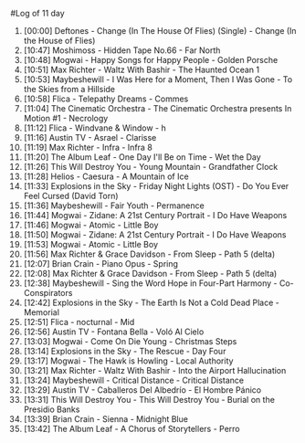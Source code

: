 #Log of 11 day

1. [00:00] Deftones - Change (In The House Of Flies) (Single) - Change (In the House of Flies)
1. [10:47] Moshimoss - Hidden Tape No.66 - Far North
1. [10:48] Mogwai - Happy Songs for Happy People - Golden Porsche
1. [10:51] Max Richter - Waltz With Bashir - The Haunted Ocean 1
1. [10:53] Maybeshewill - I Was Here for a Moment, Then I Was Gone - To the Skies from a Hillside
1. [10:58] Flica - Telepathy Dreams - Commes
1. [11:04] The Cinematic Orchestra - The Cinematic Orchestra presents In Motion #1 - Necrology
1. [11:12] Flica - Windvane & Window - h
1. [11:16] Austin TV - Asrael - Clarisse
1. [11:19] Max Richter - Infra - Infra 8
1. [11:20] The Album Leaf - One Day I'll Be on Time - Wet the Day
1. [11:26] This Will Destroy You - Young Mountain - Grandfather Clock
1. [11:28] Helios - Caesura - A Mountain of Ice
1. [11:33] Explosions in the Sky - Friday Night Lights (OST) - Do You Ever Feel Cursed  (David Torn)
1. [11:36] Maybeshewill - Fair Youth - Permanence
1. [11:44] Mogwai - Zidane: A 21st Century Portrait - I Do Have Weapons
1. [11:46] Mogwai - Atomic - Little Boy
1. [11:50] Mogwai - Zidane: A 21st Century Portrait - I Do Have Weapons
1. [11:53] Mogwai - Atomic - Little Boy
1. [11:56] Max Richter & Grace Davidson - From Sleep - Path 5 (delta)
1. [12:07] Brian Crain - Piano Opus - Spring
1. [12:08] Max Richter & Grace Davidson - From Sleep - Path 5 (delta)
1. [12:38] Maybeshewill - Sing the Word Hope in Four-Part Harmony - Co-Conspirators
1. [12:42] Explosions in the Sky - The Earth Is Not a Cold Dead Place - Memorial
1. [12:51] Flica - nocturnal - Mid
1. [12:56] Austin TV - Fontana Bella - Voló Al Cielo
1. [13:03] Mogwai - Come On Die Young - Christmas Steps
1. [13:14] Explosions in the Sky - The Rescue - Day Four
1. [13:17] Mogwai - The Hawk is Howling - Local Authority
1. [13:21] Max Richter - Waltz With Bashir - Into the Airport Hallucination
1. [13:24] Maybeshewill - Critical Distance - Critical Distance
1. [13:29] Austin TV - Caballeros Del Albedrío - El Hombre Pánico
1. [13:31] This Will Destroy You - This Will Destroy You - Burial on the Presidio Banks
1. [13:39] Brian Crain - Sienna - Midnight Blue
1. [13:42] The Album Leaf - A Chorus of Storytellers - Perro
